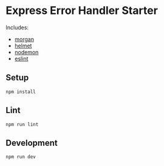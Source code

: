 # Express Error Handler Starter

Includes:
* [morgan](https://www.npmjs.com/package/morgan)
* [helmet](https://www.npmjs.com/package/helmet)
* [nodemon](https://www.npmjs.com/package/nodemon)
* [eslint](https://www.npmjs.com/package/eslint)

## Setup

```
npm install
```

## Lint

```
npm run lint
```

## Development

```
npm run dev
```
